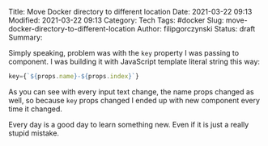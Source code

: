 Title: Move Docker directory to different location
Date: 2021-03-22 09:13
Modified: 2021-03-22 09:13
Category: Tech
Tags: #docker
Slug: move-docker-directory-to-different-location
Author: filipgorczynski
Status: draft
Summary: 

Simply speaking, problem was with the `key` property I was passing to
component. I was building it with JavaScript template literal string this way:

```javascript
key={`${props.name}-${props.index}`}
```

As you can see with every input text change, the name props changed as well,
so because `key` props changed I ended up with new component every time it
changed.

Every day is a good day to learn something new. Even if it is just a really
stupid mistake.
